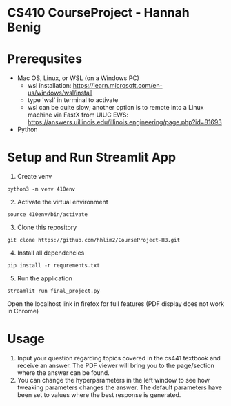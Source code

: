 # CS410 CourseProject - Hannah Benig

# Prerequsites
- Mac OS, Linux, or WSL (on a Windows PC)
    - wsl installation: https://learn.microsoft.com/en-us/windows/wsl/install
    - type 'wsl' in terminal to activate
    - wsl can be quite slow; another option is to remote into a Linux machine via FastX from UIUC EWS: https://answers.uillinois.edu/illinois.engineering/page.php?id=81693
- Python

# Setup and Run Streamlit App
1. Create venv
```
python3 -m venv 410env
```

2. Activate the virtual environment
```
source 410env/bin/activate
```

3. Clone this repository
```
git clone https://github.com/hhlim2/CourseProject-HB.git
```

4. Install all dependencies
```
pip install -r requrements.txt
```

5. Run the application
```
streamlit run final_project.py
```
Open the localhost link in firefox for full features (PDF display does not work in Chrome)

# Usage
1. Input your question regarding topics covered in the cs441 textbook and receive an answer. The PDF viewer will bring you to the page/section where the answer can be found.
2. You can change the hyperparameters in the left window to see how tweaking parameters changes the answer. The default parameters have been set to values where the best response is generated.

